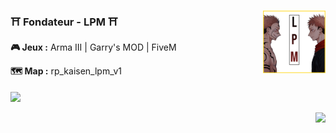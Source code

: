 ### ⛩️ Fondateur - LPM ⛩️ <img align="right" height="100" src="https://raw.githubusercontent.com/satmyx/satmyx/main/images/Logoadmin.png">

**🎮 Jeux :** Arma III | Garry's MOD | FiveM

**🗺️ Map :** rp_kaisen_lpm_v1
<br>
</br>
<a href="https://github.com/satmyx/satmyx">
  <img align="center" src="https://github-readme-stats.vercel.app/api?username=satmyx&show_icons=true&include_all_commits=true&theme=tokyonight&locale=fr"/>
</a>
<br>
</br>
<a href="https://github.com/anuraghazra/github-readme-stats">
  <img align="right" src="https://github-readme-stats.vercel.app/api/top-langs/?username=satmyx&theme=tokyonight&locale=fr" />
</a>

